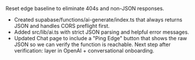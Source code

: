 Reset edge baseline to eliminate 404s and non-JSON responses.
- Created supabase/functions/ai-generate/index.ts that always returns JSON and handles CORS preflight first.
- Added src/lib/ai.ts with strict JSON parsing and helpful error messages.
- Updated Chat page to include a "Ping Edge" button that shows the raw JSON so we can verify the function is reachable.
Next step after verification: layer in OpenAI + conversational onboarding.